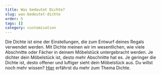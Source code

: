 ```yaml
---
title: Was bedeutet Dichte?
slug: was-bedeutet-dichte
order: 5
tags: []
category: customisation
---
```


Die Dichte ist eine der Einstellungen, die zum Entwurf deines Regals verwendet werden. Mit Dichte meinen wir im wesentlichen, wie viele Abschnitte oder Fächer in deinem Möbelstück untergebracht werden. Je dichter dein Möbelstück ist, desto mehr Abschnitte hat es. Je geringer die Dichte ist, desto offener und luftiger sieht dein Möbelstück aus. Du willst noch mehr wissen? [Hier](http://tips.tylko.com/en/articles/989184-einstellung-dichte-was-ist-denn-das) erfährst du mehr zum Thema Dichte.
